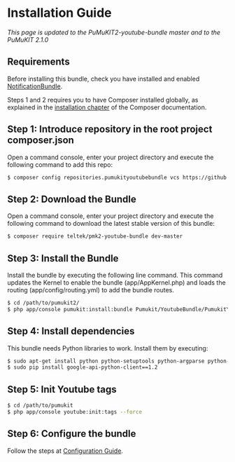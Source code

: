 Installation Guide
==================

*This page is updated to the PuMuKIT2-youtube-bundle master and to the PuMuKIT 2.1.0*

Requirements
------------

Before installing this bundle, check you have installed and enabled [NotificationBundle](https://github.com/campusdomar/PuMuKIT2/blob/2.1.x/src/Pumukit/NotificationBundle/Resources/doc/AdminGuide.md).

Steps 1 and 2 requires you to have Composer installed globally, as explained
in the [installation chapter](https://getcomposer.org/doc/00-intro.md)
of the Composer documentation.

Step 1: Introduce repository in the root project composer.json
--------------------------------------------------------------

Open a command console, enter your project directory and execute the
following command to add this repo:

```bash
$ composer config repositories.pumukityoutubebundle vcs https://github.com/teltek/PuMuKIT2-youtube-bundle
```

Step 2: Download the Bundle
---------------------------

Open a command console, enter your project directory and execute the
following command to download the latest stable version of this bundle:

```bash
$ composer require teltek/pmk2-youtube-bundle dev-master
```

Step 3: Install the Bundle
--------------------------

Install the bundle by executing the following line command. This command updates the Kernel to enable the bundle (app/AppKernel.php) and loads the routing (app/config/routing.yml) to add the bundle routes.

```bash
$ cd /path/to/pumukit2/
$ php app/console pumukit:install:bundle Pumukit/YoutubeBundle/PumukitYoutubeBundle
```

Step 4: Install dependencies
----------------------------

This bundle needs Python libraries to work. Install them by executing:

```bash
$ sudo apt-get install python python-setuptools python-argparse python-pip python-gflags
$ sudo pip install google-api-python-client==1.2
```

Step 5: Init Youtube tags
-------------------------

```bash
$ cd /path/to/pumukit
$ php app/console youtube:init:tags --force
```

Step 6: Configure the bundle
----------------------------

Follow the steps at [Configuration Guide](ConfigurationGuide.md).
